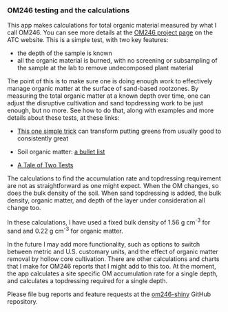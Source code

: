 ### OM246 testing and the calculations

This app makes calculations for total organic material measured by what I call OM246. You can see more details at the [OM246 project page](https://www.asianturfgrass.com/project/om246/) on the ATC website. This is a simple test, with two key features:

* the depth of the sample is known
* all the organic material is burned, with no screening or subsampling of the sample at the lab to remove undecomposed plant material

The point of this is to make sure one is doing enough work to effectively manage organic matter at the surface of sand-based rootzones. By measuring the total organic matter at a known depth over time, one can adjust the disruptive cultivation and sand topdressing work to be just enough, but no more. See how to do that, along with examples and more details about these tests, at these links:

* [This one simple trick](https://www.asianturfgrass.com/post/one-simple-trick-better-greens/) can transform putting greens from usually good to consistently great

* Soil organic matter: [a bullet list](https://www.asianturfgrass.com/post/soil-organic-matter-bullet-list/)

* [A Tale of Two Tests](https://www.asianturfgrass.com/post/tale-two-tests-soil-organic-matter/)

The calculations to find the accumulation rate and topdressing requirement are not as straightforward as one might expect. When the OM changes, so does the bulk density of the soil. When sand topdressing is added, the bulk density, organic matter, and depth of the layer under consideration all change too. 

In these calculations, I have used a fixed bulk density of 1.56 g cm<sup>-3</sup> for sand and 0.22 g cm<sup>-3</sup> for organic matter. 

In the future I may add more functionality, such as options to switch between metric and U.S. customary units, and the effect of organic matter removal by hollow core cultivation. There are other calculations and charts that I make for OM246 reports that I might add to this too. At the moment, the app calculates a site specific OM accumulation rate for a single depth, and calculates a topdressing required for a single depth.

Please file bug reports and feature requests at the [om246-shiny](https://github.com/micahwoods/om246-shiny) GitHub repository.